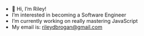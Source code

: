 - 👋 Hi, I’m Riley!
- I’m interested in becoming a Software Engineer
- I’m currently working on really mastering JavaScript
- My email is: rileydbrogan@gmail.com

<!---
RileyB13/RileyB13 is a ✨ special ✨ repository because its `README.md` (this file) appears on your GitHub profile.
You can click the Preview link to take a look at your changes.
--->
